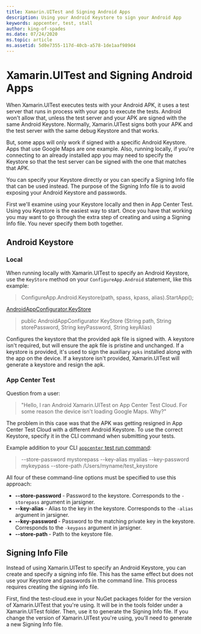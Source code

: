 ```yaml
---
title: Xamarin.UITest and Signing Android Apps
description: Using your Android Keystore to sign your Android App
keywords: appcenter, test, stall
author: king-of-spades
ms.date: 07/24/2020
ms.topic: article
ms.assetid: 5d0e7355-117d-40cb-a578-1de1aaf989d4 
---
```


# Xamarin.UITest and Signing Android Apps
When Xamarin.UITest executes tests with your Android APK, it uses a test server that runs in process with your app to execute the tests. Android won't allow that, unless the test server and your APK are signed with the same Android Keystore. Normally, Xamarin.UITest signs both your APK and the test server with the same debug Keystore and that works.

But, some apps will only work if signed with a specific Android Keystore. Apps that use Google Maps are one example. Also, running locally, if you're connecting to an already installed app you may need to specify the Keystore so that the test server can be signed with the one that matches that APK.

You can specify your Keystore directly or you can specify a Signing Info file that can be used instead. The purpose of the Signing Info file is to avoid exposing your Android Keystore and passwords. 

First we'll examine using your Keystore locally and then in App Center Test. Using you Keystore is the easiest way to start. Once you have that working you may want to go through the extra step of creating and using a Signing Info file. You never specify them both together.

## Android Keystore
### Local
When running locally with Xamarin.UITest to specify an Android Keystore, use the `KeyStore` method on your `ConfigureApp.Android` statement, like this example: 

> ConfigureApp.Android.Keystore(path, spass, kpass, alias).StartApp();

[AndroidAppConfigurator.KeyStore](https://docs.microsoft.com/dotnet/api/Xamarin.UITest.Configuration.AndroidAppConfigurator.KeyStore)

> public AndroidAppConfigurator KeyStore (String path, String storePassword, String keyPassword, String keyAlias)

Configures the keystore that the provided apk file is signed with. A keystore isn't required, but will ensure the apk file is pristine and unchanged. If a keystore is provided, it's used to sign the auxiliary `apks` installed along with the app on the device. If a keystore isn't provided, Xamarin.UITest will generate a keystore and resign the apk.

### App Center Test
Question from a user:
> "Hello, I ran Android Xamarin.UITest on App Center Test Cloud. For some reason the device isn't loading Google Maps. Why?"

The problem in this case was that the APK was getting resigned in App Center Test Cloud with a different Android Keystore. To use the correct Keystore, specify it in the CLI command when submitting your tests. 

Example addition to your CLI [`appcenter` test run command](~/test-cloud/starting-a-test-run.md#submit):
> --store-password mystorepass --key-alias myalias --key-password mykeypass --store-path /Users/myname/test_keystore

All four of these command-line options must be specified to use this approach:

- **--store-password <arg>** - Password to the keystore. Corresponds to the `-storepass` argument in jarsigner.
- **--key-alias <arg>** - Alias to the key in the keystore. Corresponds to the `-alias` argument in jarsigner.
- **--key-password <arg>** - Password to the matching private key in the keystore. Corresponds to the `-keypass` argument in jarsigner.
- **--store-path <arg>** - Path to the keystore file.
    
## Signing Info File
Instead of using Xamarin.UITest to specify an Android Keystore, you can create and specify a signing info file. This has the same effect but does not use your Keystore and passwords in the command line. This process requires creating the signing info file.

First, find the test-cloud.exe in your NuGet packages folder for the version of Xamarin.UITest that you're using. It will be in the tools folder under a Xamarin.UITest folder. Then, use it to generate the Signing Info file. If you change the version of Xamarin.UITest you're using, you'll need to generate a new Signing Info file.